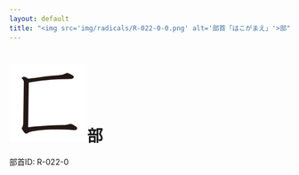 ```yaml
---
layout: default
title: "<img src='img/radicals/R-022-0-0.png' alt='部首「はこがまえ」'>部"  # glyphをタイトルに使用
---
```


# <img src='img/radicals/R-022-0-0.png' alt='部首「はこがまえ」'>部
部首ID: R-022-0
